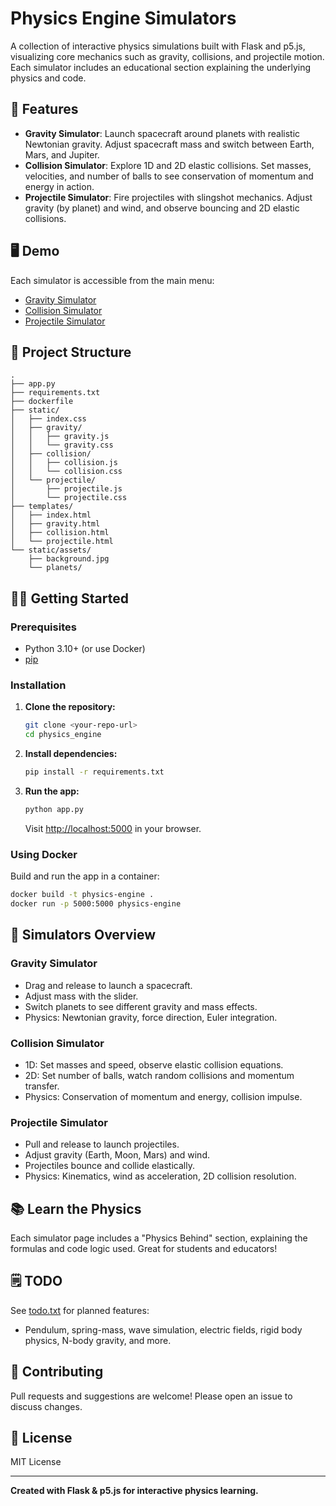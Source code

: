 # Physics Engine Simulators

A collection of interactive physics simulations built with Flask and p5.js, visualizing core mechanics such as gravity, collisions, and projectile motion. Each simulator includes an educational section explaining the underlying physics and code.

## 🚀 Features

- **Gravity Simulator**: Launch spacecraft around planets with realistic Newtonian gravity. Adjust spacecraft mass and switch between Earth, Mars, and Jupiter.
- **Collision Simulator**: Explore 1D and 2D elastic collisions. Set masses, velocities, and number of balls to see conservation of momentum and energy in action.
- **Projectile Simulator**: Fire projectiles with slingshot mechanics. Adjust gravity (by planet) and wind, and observe bouncing and 2D elastic collisions.

## 🖥️ Demo

Each simulator is accessible from the main menu:

- [Gravity Simulator](http://localhost:5000/gravity)
- [Collision Simulator](http://localhost:5000/collision)
- [Projectile Simulator](http://localhost:5000/projectile)

## 📂 Project Structure

```
.
├── app.py
├── requirements.txt
├── dockerfile
├── static/
│   ├── index.css
│   ├── gravity/
│   │   ├── gravity.js
│   │   └── gravity.css
│   ├── collision/
│   │   ├── collision.js
│   │   └── collision.css
│   └── projectile/
│       ├── projectile.js
│       └── projectile.css
├── templates/
│   ├── index.html
│   ├── gravity.html
│   ├── collision.html
│   └── projectile.html
└── static/assets/
    ├── background.jpg
    └── planets/
```

## 🧑‍💻 Getting Started

### Prerequisites

- Python 3.10+ (or use Docker)
- [pip](https://pip.pypa.io/en/stable/)

### Installation

1. **Clone the repository:**

   ```sh
   git clone <your-repo-url>
   cd physics_engine
   ```

2. **Install dependencies:**

   ```sh
   pip install -r requirements.txt
   ```

3. **Run the app:**
   ```sh
   python app.py
   ```
   Visit [http://localhost:5000](http://localhost:5000) in your browser.

### Using Docker

Build and run the app in a container:

```sh
docker build -t physics-engine .
docker run -p 5000:5000 physics-engine
```

## 📝 Simulators Overview

### Gravity Simulator

- Drag and release to launch a spacecraft.
- Adjust mass with the slider.
- Switch planets to see different gravity and mass effects.
- Physics: Newtonian gravity, force direction, Euler integration.

### Collision Simulator

- 1D: Set masses and speed, observe elastic collision equations.
- 2D: Set number of balls, watch random collisions and momentum transfer.
- Physics: Conservation of momentum and energy, collision impulse.

### Projectile Simulator

- Pull and release to launch projectiles.
- Adjust gravity (Earth, Moon, Mars) and wind.
- Projectiles bounce and collide elastically.
- Physics: Kinematics, wind as acceleration, 2D collision resolution.

## 📚 Learn the Physics

Each simulator page includes a "Physics Behind" section, explaining the formulas and code logic used. Great for students and educators!

## 🗒️ TODO

See [todo.txt](todo.txt) for planned features:

- Pendulum, spring-mass, wave simulation, electric fields, rigid body physics, N-body gravity, and more.

## 🤝 Contributing

Pull requests and suggestions are welcome! Please open an issue to discuss changes.

## 📄 License

MIT License

---

**Created with Flask & p5.js for interactive physics learning.**
